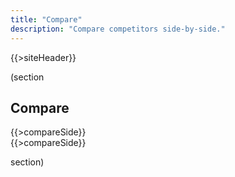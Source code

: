 ```yaml
---
title: "Compare"
description: "Compare competitors side-by-side."
---
```


{{>siteHeader}}

(section

## Compare

<div class="grid stack fill-2 items-y-stretch">
  <div>{{>compareSide}}</div>
  <div>{{>compareSide}}</div>
</div>

section)

<script src="//unpkg.com/alpinejs" defer></script>

<script>
  const DATA = {{{json}}};

  console.log(DATA);

  const getProfile = async (event) => {
    // const data = await fetch(`/${event.value}.json`).then(x => x.json());

    console.log(event);
  };
</script>